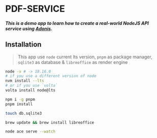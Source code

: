 # PDF-SERVICE

##### This is a demo app to learn how to create a real-world NodeJS API service using [Adonis](https://adonisjs.com). 

## Installation

> This app use `node` current lts version,  `pnpm` as package manager, `sqlite3` as database & `libreoffice` as render engine

```bash
node -v # -> 18.16.0
# if you use a different version of node
nvm install --lts
# or if you use `volta`
volta install node@lts

npm i -g pnpm
pnpm install

touch db.sqlite3

brew update && brew install libreoffice

node ace serve --watch
```
